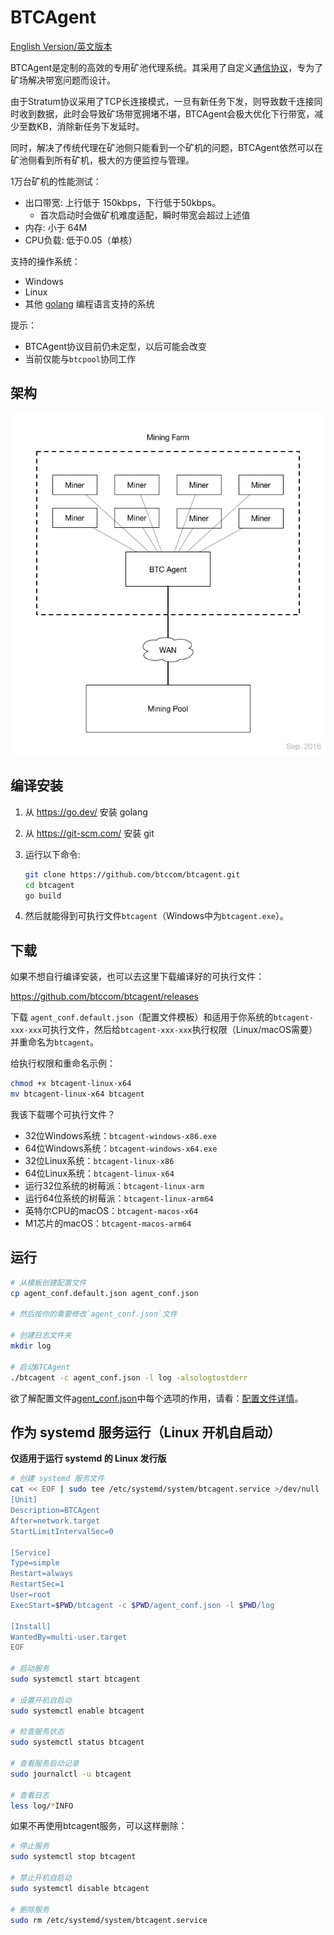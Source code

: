 # BTCAgent

[English Version/英文版本](README.md)

BTCAgent是定制的高效的专用矿池代理系统。其采用了自定义[通信协议](https://github.com/btccom/btcpool/blob/master/docs/AGENT.md)，专为了矿场解决带宽问题而设计。

由于Stratum协议采用了TCP长连接模式，一旦有新任务下发，则导致数千连接同时收到数据，此时会导致矿场带宽拥堵不堪，BTCAgent会极大优化下行带宽，减少至数KB，消除新任务下发延时。

同时，解决了传统代理在矿池侧只能看到一个矿机的问题，BTCAgent依然可以在矿池侧看到所有矿机，极大的方便监控与管理。

1万台矿机的性能测试：

* 出口带宽: 上行低于 150kbps，下行低于50kbps。
  * 首次启动时会做矿机难度适配，瞬时带宽会超过上述值
* 内存: 小于 64M
* CPU负载: 低于0.05（单核）

支持的操作系统：
* Windows
* Linux
* 其他 [golang](https://go.dev/) 编程语言支持的系统

提示：

* BTCAgent协议目前仍未定型，以后可能会改变
* 当前仅能与`btcpool`协同工作

## 架构

![架构图](docs/architecture.png)

## 编译安装

1. 从 https://go.dev/ 安装 golang

2. 从 https://git-scm.com/ 安装 git

3. 运行以下命令:
   ```bash
   git clone https://github.com/btccom/btcagent.git
   cd btcagent
   go build
   ```

4. 然后就能得到可执行文件`btcagent`（Windows中为`btcagent.exe`）。

## 下载

如果不想自行编译安装，也可以去这里下载编译好的可执行文件：

https://github.com/btccom/btcagent/releases

下载 `agent_conf.default.json`（配置文件模板）和适用于你系统的`btcagent-xxx-xxx`可执行文件，然后给`btcagent-xxx-xxx`执行权限（Linux/macOS需要）并重命名为`btcagent`。

给执行权限和重命名示例：
```bash
chmod +x btcagent-linux-x64
mv btcagent-linux-x64 btcagent
```

我该下载哪个可执行文件？
* 32位Windows系统：`btcagent-windows-x86.exe`
* 64位Windows系统：`btcagent-windows-x64.exe`
* 32位Linux系统：`btcagent-linux-x86`
* 64位Linux系统：`btcagent-linux-x64`
* 运行32位系统的树莓派：`btcagent-linux-arm`
* 运行64位系统的树莓派：`btcagent-linux-arm64`
* 英特尔CPU的macOS：`btcagent-macos-x64`
* M1芯片的macOS：`btcagent-macos-arm64`

## 运行

```bash
# 从模板创建配置文件
cp agent_conf.default.json agent_conf.json

# 然后按你的需要修改`agent_conf.json`文件

# 创建日志文件夹
mkdir log

# 启动BTCAgent
./btcagent -c agent_conf.json -l log -alsologtostderr
```

欲了解配置文件[agent_conf.json](agent_conf.default.json)中每个选项的作用，请看：[配置文件详情](docs/ConfigFileDetails-zhCN.md)。

## 作为 systemd 服务运行（Linux 开机自启动）

**仅适用于运行 systemd 的 Linux 发行版**

```bash
# 创建 systemd 服务文件
cat << EOF | sudo tee /etc/systemd/system/btcagent.service >/dev/null
[Unit]
Description=BTCAgent
After=network.target
StartLimitIntervalSec=0

[Service]
Type=simple
Restart=always
RestartSec=1
User=root
ExecStart=$PWD/btcagent -c $PWD/agent_conf.json -l $PWD/log

[Install]
WantedBy=multi-user.target
EOF

# 启动服务
sudo systemctl start btcagent

# 设置开机自启动
sudo systemctl enable btcagent

# 检查服务状态
sudo systemctl status btcagent

# 查看服务启动记录
sudo journalctl -u btcagent

# 查看日志
less log/*INFO
```

如果不再使用btcagent服务，可以这样删除：

```bash
# 停止服务
sudo systemctl stop btcagent

# 禁止开机自启动
sudo systemctl disable btcagent

# 删除服务
sudo rm /etc/systemd/system/btcagent.service
```
